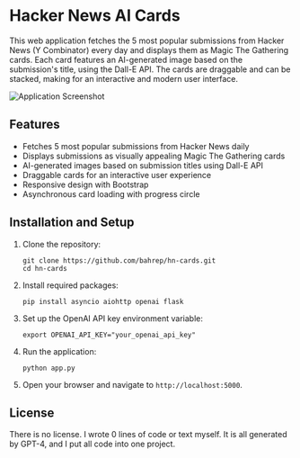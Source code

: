 # Hacker News AI Cards

This web application fetches the 5 most popular submissions from Hacker News (Y Combinator) every day and displays them as Magic The Gathering cards. Each card features an AI-generated image based on the submission's title, using the Dall-E API. The cards are draggable and can be stacked, making for an interactive and modern user interface.

![Application Screenshot](screenshot.png)

## Features

- Fetches 5 most popular submissions from Hacker News daily
- Displays submissions as visually appealing Magic The Gathering cards
- AI-generated images based on submission titles using Dall-E API
- Draggable cards for an interactive user experience
- Responsive design with Bootstrap
- Asynchronous card loading with progress circle

## Installation and Setup

1. Clone the repository:
    ```
    git clone https://github.com/bahrep/hn-cards.git
    cd hn-cards
    ```

2. Install required packages:
    ```
    pip install asyncio aiohttp openai flask 
    ```

3. Set up the OpenAI API key environment variable:
    ```
    export OPENAI_API_KEY="your_openai_api_key"
    ```

4. Run the application:
    ```
    python app.py
    ```

5. Open your browser and navigate to `http://localhost:5000`.

## License

There is no license. I wrote 0 lines of code or text myself. It is all generated by GPT-4, and I put all code into one project.
